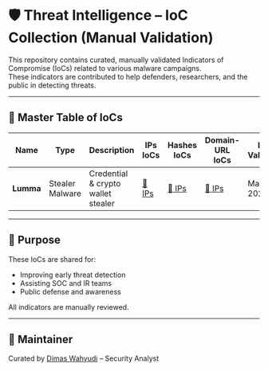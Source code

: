 # 🛡️ Threat Intelligence – IoC Collection (Manual Validation)

This repository contains curated, manually validated Indicators of Compromise (IoCs) related to various malware campaigns.  
These indicators are contributed to help defenders, researchers, and the public in detecting threats.

---

## 📘 Master Table of IoCs

| Name      | Type             | Description                             | IPs IoCs              | Hashes IoCs              | Domain-URL IoCs         | Last Validated |
|-----------|------------------|-----------------------------------------|------------------------|------------------------|--------------------------|----------------|
| **Lumma** | Stealer Malware  | Credential & crypto wallet stealer      | [📄 IPs](https://github.com/dimaswahyudi7/IoC-Collections/raw/main/lumma/ips.txt) | [📄 IPs](https://github.com/dimaswahyudi7/IoC-Collections/raw/main/lumma/ips.txt) | [📄 IPs](https://github.com/dimaswahyudi7/IoC-Collections/raw/main/lumma/ips.txt) | May 2025       |

---

## 🙌 Purpose
These IoCs are shared for:
- Improving early threat detection
- Assisting SOC and IR teams
- Public defense and awareness

All indicators are manually reviewed.

---

## 🙋 Maintainer
Curated by [Dimas Wahyudi](https://www.linkedin.com/in/dimaswahyudi/) – Security Analyst
